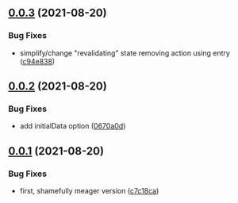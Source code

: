 ## [0.0.3](https://github.com/cicerchie/svelte-swr/compare/v0.0.2...v0.0.3) (2021-08-20)


### Bug Fixes

* simplify/change "revalidating" state removing action using entry ([c94e838](https://github.com/cicerchie/svelte-swr/commit/c94e838b66aed5c107f182217c77e1821f33b81f))

## [0.0.2](https://github.com/cicerchie/svelte-swr/compare/v0.0.1...v0.0.2) (2021-08-20)


### Bug Fixes

* add initialData option ([0670a0d](https://github.com/cicerchie/svelte-swr/commit/0670a0d59acedc3f8a4ba9efa1f5ef8aa4ee71b2))

## [0.0.1](https://github.com/cicerchie/svelte-swr/compare/v0.0.0...v0.0.1) (2021-08-20)


### Bug Fixes

* first, shamefully meager version ([c7c18ca](https://github.com/cicerchie/svelte-swr/commit/c7c18ca8b9cf71e829ea9f1922784f3ebbceca46))
